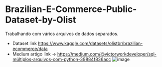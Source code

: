 # Brazilian-E-Commerce-Public-Dataset-by-Olist
Trabalhando com vários arquivos de dados separados.
- Dataset link https://www.kaggle.com/datasets/olistbr/brazilian-ecommerce/data
- Medium artigo link -> https://medium.com/@victorworkdeveloper/sql-múltiplos-arquivos-com-python-39884f836acc
![image](https://github.com/VictorVinhaesDev/Brazilian-E-Commerce-Public-Dataset-by-Olist/assets/93022107/eeb8b040-805c-48ec-9997-ef88a16c3fcd)

